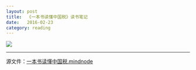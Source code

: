 ```yaml
---
layout: post
title:  《一本书读懂中国税》读书笔记
date:   2016-02-23
category: reading
---
```


<img src="/images/2016-02-23/一本书读懂中国税.png"/>

---
源文件：[一本书读懂中国税.mindnode](https://github.com/boxcounter/boxcounter.github.io/raw/master/attachments/2016-02-23/%e4%b8%80%e6%9c%ac%e4%b9%a6%e8%af%bb%e6%87%82%e4%b8%ad%e5%9b%bd%e7%a8%8e.mindnode.zip)
